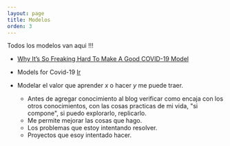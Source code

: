 ```yaml
---
layout: page
title: Modelos
orden: 3
---
```


Todos los modelos van aqui !!!

- [Why It’s So Freaking Hard To Make A Good COVID-19 Model](https://fivethirtyeight.com/features/why-its-so-freaking-hard-to-make-a-good-covid-19-model/)

- Models for Covid-19 [Ir](https://sites.google.com/umich.edu/manymodelsclovid19/home?authuser=0)

- Modelar el valor que aprender *x* o hacer *y* me puede traer.
    - Antes de agregar conocimiento al blog verificar como encaja con los otros conocimientos, con las cosas practicas de mi vida, "si compone", si puedo explorarlo, replicarlo.
    - Me permite mejorar las cosas que hago.
    - Los problemas que estoy intentando resolver.
    - Proyectos que esoy intentado hacer.